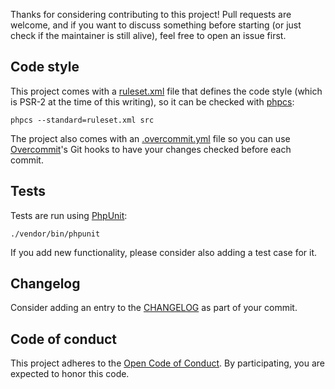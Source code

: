 Thanks for considering contributing to this project! Pull requests are welcome,
and if you want to discuss something before starting (or just check if the maintainer is still alive),
feel free to open an issue first.

## Code style

This project comes with a [ruleset.xml](https://github.com/scriptotek/php-marc/blob/master/ruleset.xml) file that
defines the code style (which is PSR-2 at the time of this writing), so it can be checked with
[phpcs](https://github.com/squizlabs/PHP_CodeSniffer):

    phpcs --standard=ruleset.xml src

The project also comes with an [.overcommit.yml](https://github.com/scriptotek/php-marc/blob/master/.overcommit.yml)
file so you can use [Overcommit](https://github.com/sds/overcommit)'s Git hooks to have your changes checked before
each commit.

## Tests

Tests are run using [PhpUnit](https://phpunit.de/):

    ./vendor/bin/phpunit

If you add new functionality, please consider also adding a test case for it.

## Changelog

Consider adding an entry to the [CHANGELOG](https://github.com/scriptotek/php-marc/blob/master/CHANGELOG.md) as part
of your commit.

## Code of conduct

This project adheres to the [Open Code of Conduct][code-of-conduct]. By
participating, you are expected to honor this code.

[code-of-conduct]: https://github.com/civiccc/code-of-conduct

